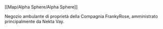 [[Map/Alpha Sphere/Alpha Sphere]]

Negozio ambulante di proprietà della Compagnia FrankyRose, amministrato principalmente da Nekta Vay.
